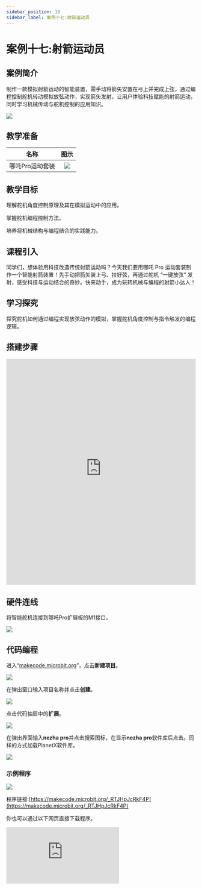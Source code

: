 ```yaml
---
sidebar_position: 18
sidebar_label: 案例十七:射箭运动员
---
```


# 案例十七:射箭运动员

## 案例简介

制作一款模拟射箭运动的智能装置，需手动将箭矢安置在弓上并完成上弦，通过编程控制舵机转动模拟放弦动作，实现箭矢发射。让用户体验科技赋能的射箭运动，同时学习机械传动与舵机控制的应用知识。

![](https://wiki-media-ef.oss-cn-hongkong.aliyuncs.com/docs/microbit/building-blocks/nezha-pro-sports-kit/images/nezha-pro-sports-kit-case-17-01.png)

## 教学准备

|     名称     |            图示            |
| :----------: | :--------------------------: |
|   哪吒Pro运动套装   |   ![](https://wiki-media-ef.oss-cn-hongkong.aliyuncs.com/docs/microbit/building-blocks/nezha-pro-sports-kit/images/nezha-pro-sports-kit-01.png)  |

## 教学目标

理解舵机角度控制原理及其在模拟运动中的应用。​

掌握舵机编程控制方法。​

培养将机械结构与编程结合的实践能力。


## 课程引入

同学们，想体验用科技改造传统射箭运动吗？今天我们要用哪吒 Pro 运动套装制作一个智能射箭装置！先手动把箭矢装上弓、拉好弦，再通过舵机 “一键放弦” 发射，感受科技与运动结合的奇妙。快来动手，成为玩转机械与编程的射箭小达人！

## 学习探究

探究舵机如何通过编程实现放弦动作的模拟，掌握舵机角度控制与指令触发的编程逻辑。

## 搭建步骤

<embed src="https://wiki-media-ef.oss-cn-hongkong.aliyuncs.com/docs/microbit/building-blocks/nezha-pro-sports-kit/files/%E6%AF%94%E8%B5%9B%E4%BB%BB%E5%8A%A1%E8%BD%A6.pdf" type="application/pdf" width="100%" height="600px" />


## 硬件连线

将智能舵机连接到哪吒Pro扩展板的M1接口。

![](https://wiki-media-ef.oss-cn-hongkong.aliyuncs.com/docs/microbit/building-blocks/nezha-pro-sports-kit/images/nezha-pro-sports-kit-case-17-03.png)

## 代码编程

进入“[makecode.microbit.org](https://makecode.microbit.org)”，点击**新建项目**。

![](https://wiki-media-ef.oss-cn-hongkong.aliyuncs.com/docs/microbit/building-blocks/microbit-space-science-kit/images/microbit-space-science-kit-case01-07.png)

在弹出窗口输入项目名称并点击**创建**。

![](https://wiki-media-ef.oss-cn-hongkong.aliyuncs.com/docs/microbit/building-blocks/microbit-space-science-kit/images/microbit-space-science-kit-case01-11.png)

点击代码抽屉中的**扩展**。

![](https://wiki-media-ef.oss-cn-hongkong.aliyuncs.com/docs/microbit/building-blocks/microbit-space-science-kit/images/microbit-space-science-kit-case01-09.png)

在弹出界面输入**nezha pro**并点击搜索图标，在显示**nezha pro**软件库后点击。同样的方式加载PlanetX软件库。

![](https://wiki-media-ef.oss-cn-hongkong.aliyuncs.com/docs/microbit/building-blocks/microbit-space-science-kit/images/microbit-space-science-kit-case01-10.png)



### 示例程序

![](https://wiki-media-ef.oss-cn-hongkong.aliyuncs.com/docs/microbit/building-blocks/nezha-pro-sports-kit/images/nezha-pro-sports-kit-case-16-04.png)

程序链接:[https://makecode.microbit.org/_RTJHpJcRkF4P](https://makecode.microbit.org/_RTJHpJcRkF4P)

你也可以通过以下网页直接下载程序。

<div
    style={{
        position: 'relative',
        paddingBottom: '60%',
        overflow: 'hidden',
    }}
>
    <iframe
        src="https://makecode.microbit.org/_RTJHpJcRkF4P"
        frameborder="0"
        sandbox="allow-popups allow-forms allow-scripts allow-same-origin"
        style={{
            position: 'absolute',
            width: '100%',
            height: '100%',
        }}
    />
</div>

## 下载程序

使用 USB 线连接 PC 和 micro:bit V2。

![](https://wiki-media-ef.oss-cn-hongkong.aliyuncs.com/docs/microbit/building-blocks/microbit-space-science-kit/images/microbit-space-science-kit-manual03.gif)

连接成功后，电脑上会识别出一个名为 MICROBIT 的盘符。

![](https://wiki-media-ef.oss-cn-hongkong.aliyuncs.com/docs/microbit/building-blocks/microbit-space-science-kit/images/microbit-space-science-kit-manual06.png)

点击左下角的![](https://wiki-media-ef.oss-cn-hongkong.aliyuncs.com/docs/microbit/building-blocks/microbit-space-science-kit/images/microbit-space-science-kit-manual07.png)，选择**Connect Device**。

![](https://wiki-media-ef.oss-cn-hongkong.aliyuncs.com/docs/microbit/building-blocks/microbit-space-science-kit/images/microbit-space-science-kit-manual11.png)

点击![](https://wiki-media-ef.oss-cn-hongkong.aliyuncs.com/docs/microbit/building-blocks/microbit-space-science-kit/images/microbit-space-science-kit-manual08.png)。

![](https://wiki-media-ef.oss-cn-hongkong.aliyuncs.com/docs/microbit/building-blocks/microbit-space-science-kit/images/microbit-space-science-kit-manual12.png)

点击![](https://wiki-media-ef.oss-cn-hongkong.aliyuncs.com/docs/microbit/building-blocks/microbit-space-science-kit/images/microbit-space-science-kit-manual09.png)。

![](https://wiki-media-ef.oss-cn-hongkong.aliyuncs.com/docs/microbit/building-blocks/microbit-space-science-kit/images/microbit-space-science-kit-manual13.png)

在弹出窗口选择 **BBC micro:bit CMSIS-DAP**，然后选择**连接**，至此，我们的 micro:bit 就已经连接成功。

![](https://wiki-media-ef.oss-cn-hongkong.aliyuncs.com/docs/microbit/building-blocks/microbit-space-science-kit/images/microbit-space-science-kit-manual14.png)

点击**下载程序**

![](https://wiki-media-ef.oss-cn-hongkong.aliyuncs.com/docs/microbit/building-blocks/microbit-space-science-kit/images/microbit-space-science-kit-manual10.png)

## 案例演示

手动上弦后，按下按键A卡住箭矢，按下按键B完成放弦动作，箭矢射出。

![](https://wiki-media-ef.oss-cn-hongkong.aliyuncs.com/docs/microbit/building-blocks/nezha-pro-sports-kit/images/nezha-pro-sports-kit-case-17.gif)

## 总结分享



## 扩展知识​

**弓箭的组成​**

弓箭主要由弓和箭两大部分构成，各部分都有着独特的设计和功能：​

***弓：​***

弓臂：是弓的主要弹性部件，上弦后储存弹性势能。传统弓臂常用木材、动物筋等材料制作，现代弓臂多采用复合材料，如玻璃纤维、碳纤维，兼具强度和弹性。​

弓弦：连接弓臂两端，用于传递力量。材质从早期的动物筋、植物纤维，发展到现代的高强度合成纤维，能承受较大拉力且不易断裂。​

弓把：位于弓的中间位置，是射手握持的部分。现代弓把通常设计有减震装置，可减少射箭时的震动，提升稳定性。​

***箭：***​

箭头：根据用途分为多种类型，狩猎箭头尖锐锋利，用于穿透猎物；比赛箭头注重飞行稳定性，一般为平头或圆头设计。​

箭杆：是箭的主体，要求有一定的硬度和弹性。材质有木质、铝质、碳纤维等，不同材质的箭杆重量、强度和柔韧性有所差异，影响箭矢的飞行性能。​

箭羽：安装在箭杆尾部，通常为三片或四片。箭羽起到稳定飞行方向的作用，如同飞机的尾翼，通过调整空气动力，使箭矢保持直线飞行。​

箭尾：位于箭杆末端，用于与弓弦连接。其设计需保证与弓弦紧密配合，同时在放弦时能顺利脱离，不影响箭矢飞行。

**射箭运动中的力学原理​**

弹性势能与动能的转化：在手动上弦过程中，弓片发生形变，储存弹性势能，弓的形变程度越大，储存的弹性势能越多。当舵机模拟放弦动作时，弓弦恢复原状，弹性势能迅速转化为箭矢的动能，使箭矢获得初速度飞射出去。根据机械能守恒定律，在理想状态下，弓储存的弹性势能全部转化为箭矢的动能，但实际中会因空气阻力、摩擦等因素存在能量损耗。​

抛物线运动：箭矢发射后的飞行轨迹符合抛物线规律，受发射初速度和角度影响 。发射角度为 45° 时，在不考虑空气阻力的情况下，箭矢可达到最远的水平射程；而在实际射箭运动中，运动员需要根据距离、风向等因素调整发射角度。​

稳定性：箭矢的重心设计、尾翼结构影响其飞行稳定性 。合理的重心分布和尾翼形状能够减少箭矢飞行过程中的翻转和偏移，使其沿着预定轨迹飞行。
